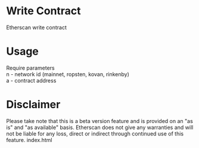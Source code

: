 # Write Contract
Etherscan write contract

# Usage
Require parameters <br />
n - network id (mainnet, ropsten, kovan, 
rinkenby) <br />
a - contract address

# Disclaimer
Please take note that this is a beta version 
feature and is provided on an "as is" and "as 
available" basis. Etherscan does not give any 
warranties and will not be liable for any loss,
direct or indirect through continued use
of this feature.
index.html
